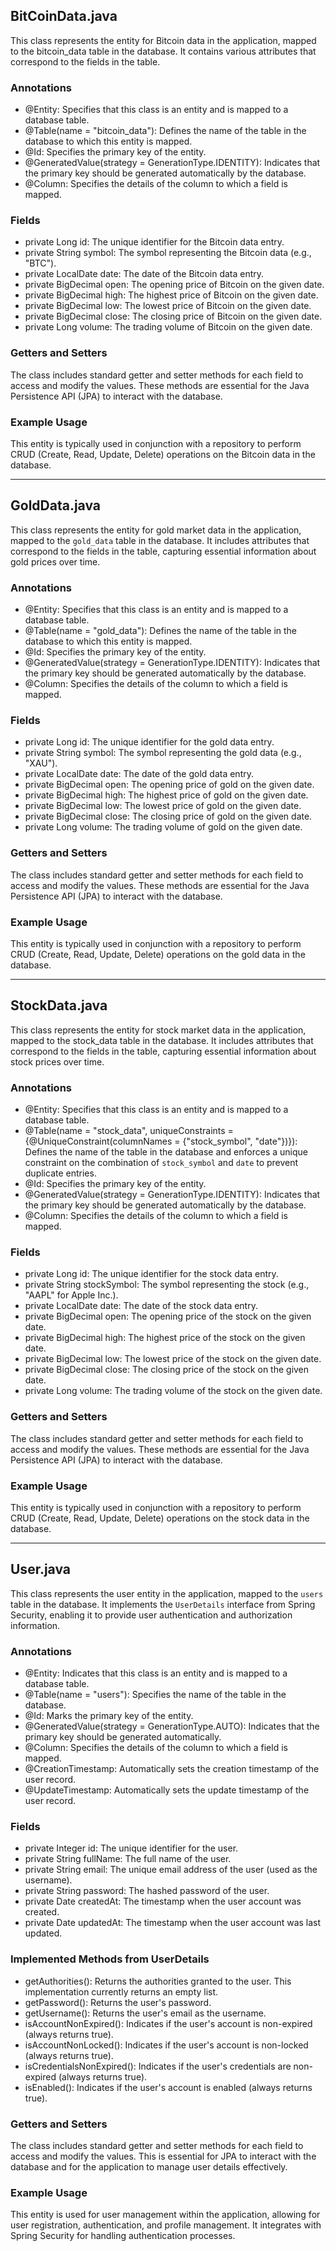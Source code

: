 ## BitCoinData.java

This class represents the entity for Bitcoin data in the application, mapped to the bitcoin_data table in the database. It contains various attributes that correspond to the fields in the table.
 
### Annotations
- @Entity: Specifies that this class is an entity and is mapped to a database table.
- @Table(name = "bitcoin_data"): Defines the name of the table in the database to which this entity is mapped.
- @Id: Specifies the primary key of the entity.
- @GeneratedValue(strategy = GenerationType.IDENTITY): Indicates that the primary key should be generated automatically by the database.
- @Column: Specifies the details of the column to which a field is mapped.

### Fields
- private Long id: The unique identifier for the Bitcoin data entry.
- private String symbol: The symbol representing the Bitcoin data (e.g., "BTC").
- private LocalDate date: The date of the Bitcoin data entry.
- private BigDecimal open: The opening price of Bitcoin on the given date.
- private BigDecimal high: The highest price of Bitcoin on the given date.
- private BigDecimal low: The lowest price of Bitcoin on the given date.
- private BigDecimal close: The closing price of Bitcoin on the given date.
- private Long volume: The trading volume of Bitcoin on the given date.

### Getters and Setters
The class includes standard getter and setter methods for each field to access and modify the values. These methods are essential for the Java Persistence API (JPA) to interact with the database.

### Example Usage
This entity is typically used in conjunction with a repository to perform CRUD (Create, Read, Update, Delete) operations on the Bitcoin data in the database.

---


## GoldData.java

This class represents the entity for gold market data in the application, mapped to the `gold_data` table in the database. It includes attributes that correspond to the fields in the table, capturing essential information about gold prices over time.

### Annotations
- @Entity: Specifies that this class is an entity and is mapped to a database table.
- @Table(name = "gold_data"): Defines the name of the table in the database to which this entity is mapped.
- @Id: Specifies the primary key of the entity.
- @GeneratedValue(strategy = GenerationType.IDENTITY): Indicates that the primary key should be generated automatically by the database.
- @Column: Specifies the details of the column to which a field is mapped.

### Fields
- private Long id: The unique identifier for the gold data entry.
- private String symbol: The symbol representing the gold data (e.g., "XAU").
- private LocalDate date: The date of the gold data entry.
- private BigDecimal open: The opening price of gold on the given date.
- private BigDecimal high: The highest price of gold on the given date.
- private BigDecimal low: The lowest price of gold on the given date.
- private BigDecimal close: The closing price of gold on the given date.
- private Long volume: The trading volume of gold on the given date.

### Getters and Setters
The class includes standard getter and setter methods for each field to access and modify the values. These methods are essential for the Java Persistence API (JPA) to interact with the database.

### Example Usage
This entity is typically used in conjunction with a repository to perform CRUD (Create, Read, Update, Delete) operations on the gold data in the database.

---

## StockData.java

This class represents the entity for stock market data in the application, mapped to the stock_data table in the database. It includes attributes that correspond to the fields in the table, capturing essential information about stock prices over time.

### Annotations
- @Entity: Specifies that this class is an entity and is mapped to a database table.
- @Table(name = "stock_data", uniqueConstraints = {@UniqueConstraint(columnNames = {"stock_symbol", "date"})}): Defines the name of the table in the database and enforces a unique constraint on the combination of `stock_symbol` and `date` to prevent duplicate entries.
- @Id: Specifies the primary key of the entity.
- @GeneratedValue(strategy = GenerationType.IDENTITY): Indicates that the primary key should be generated automatically by the database.
- @Column: Specifies the details of the column to which a field is mapped.

### Fields
- private Long id: The unique identifier for the stock data entry.
- private String stockSymbol: The symbol representing the stock (e.g., "AAPL" for Apple Inc.).
- private LocalDate date: The date of the stock data entry.
- private BigDecimal open: The opening price of the stock on the given date.
- private BigDecimal high: The highest price of the stock on the given date.
- private BigDecimal low: The lowest price of the stock on the given date.
- private BigDecimal close: The closing price of the stock on the given date.
- private Long volume: The trading volume of the stock on the given date.

### Getters and Setters
The class includes standard getter and setter methods for each field to access and modify the values. These methods are essential for the Java Persistence API (JPA) to interact with the database.

### Example Usage
This entity is typically used in conjunction with a repository to perform CRUD (Create, Read, Update, Delete) operations on the stock data in the database.

---
## User.java

This class represents the user entity in the application, mapped to the `users` table in the database. It implements the `UserDetails` interface from Spring Security, enabling it to provide user authentication and authorization information.

### Annotations
- @Entity: Indicates that this class is an entity and is mapped to a database table.
- @Table(name = "users"): Specifies the name of the table in the database.
- @Id: Marks the primary key of the entity.
- @GeneratedValue(strategy = GenerationType.AUTO): Indicates that the primary key should be generated automatically.
- @Column: Specifies the details of the column to which a field is mapped.
- @CreationTimestamp: Automatically sets the creation timestamp of the user record.
- @UpdateTimestamp: Automatically sets the update timestamp of the user record.

### Fields
- private Integer id: The unique identifier for the user.
- private String fullName: The full name of the user.
- private String email: The unique email address of the user (used as the username).
- private String password: The hashed password of the user.
- private Date createdAt: The timestamp when the user account was created.
- private Date updatedAt: The timestamp when the user account was last updated.

### Implemented Methods from UserDetails
- getAuthorities(): Returns the authorities granted to the user. This implementation currently returns an empty list.
- getPassword(): Returns the user's password.
- getUsername(): Returns the user's email as the username.
- isAccountNonExpired(): Indicates if the user's account is non-expired (always returns true).
- isAccountNonLocked(): Indicates if the user's account is non-locked (always returns true).
- isCredentialsNonExpired(): Indicates if the user's credentials are non-expired (always returns true).
- isEnabled(): Indicates if the user's account is enabled (always returns true).

### Getters and Setters
The class includes standard getter and setter methods for each field to access and modify the values. This is essential for JPA to interact with the database and for the application to manage user details effectively.

### Example Usage
This entity is used for user management within the application, allowing for user registration, authentication, and profile management. It integrates with Spring Security for handling authentication processes.
